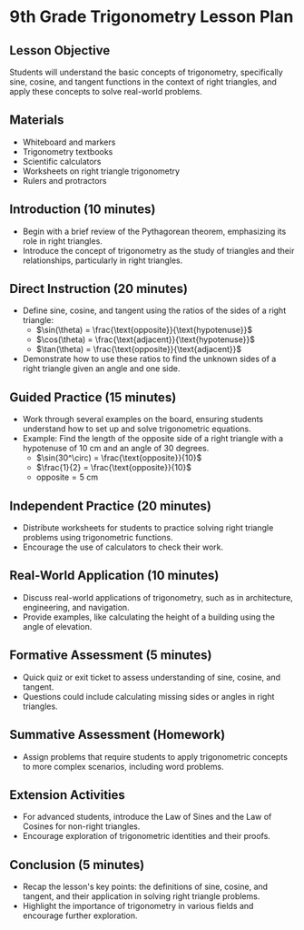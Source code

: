 # 9th Grade Trigonometry Lesson Plan

## Lesson Objective
Students will understand the basic concepts of trigonometry, specifically sine, cosine, and tangent functions in the context of right triangles, and apply these concepts to solve real-world problems.

## Materials
- Whiteboard and markers
- Trigonometry textbooks
- Scientific calculators
- Worksheets on right triangle trigonometry
- Rulers and protractors

## Introduction (10 minutes)
- Begin with a brief review of the Pythagorean theorem, emphasizing its role in right triangles.
- Introduce the concept of trigonometry as the study of triangles and their relationships, particularly in right triangles.

## Direct Instruction (20 minutes)
- Define sine, cosine, and tangent using the ratios of the sides of a right triangle:
  - $\sin(\theta) = \frac{\text{opposite}}{\text{hypotenuse}}$
  - $\cos(\theta) = \frac{\text{adjacent}}{\text{hypotenuse}}$
  - $\tan(\theta) = \frac{\text{opposite}}{\text{adjacent}}$
- Demonstrate how to use these ratios to find the unknown sides of a right triangle given an angle and one side.

## Guided Practice (15 minutes)
- Work through several examples on the board, ensuring students understand how to set up and solve trigonometric equations.
- Example: Find the length of the opposite side of a right triangle with a hypotenuse of 10 cm and an angle of 30 degrees.
  - $\sin(30^\circ) = \frac{\text{opposite}}{10}$
  - $\frac{1}{2} = \frac{\text{opposite}}{10}$
  - $\text{opposite} = 5$ cm

## Independent Practice (20 minutes)
- Distribute worksheets for students to practice solving right triangle problems using trigonometric functions.
- Encourage the use of calculators to check their work.

## Real-World Application (10 minutes)
- Discuss real-world applications of trigonometry, such as in architecture, engineering, and navigation.
- Provide examples, like calculating the height of a building using the angle of elevation.

## Formative Assessment (5 minutes)
- Quick quiz or exit ticket to assess understanding of sine, cosine, and tangent.
- Questions could include calculating missing sides or angles in right triangles.

## Summative Assessment (Homework)
- Assign problems that require students to apply trigonometric concepts to more complex scenarios, including word problems.

## Extension Activities
- For advanced students, introduce the Law of Sines and the Law of Cosines for non-right triangles.
- Encourage exploration of trigonometric identities and their proofs.

## Conclusion (5 minutes)
- Recap the lesson's key points: the definitions of sine, cosine, and tangent, and their application in solving right triangle problems.
- Highlight the importance of trigonometry in various fields and encourage further exploration.

